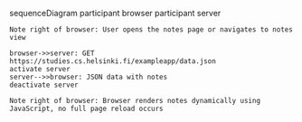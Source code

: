 sequenceDiagram
    participant browser
    participant server

    Note right of browser: User opens the notes page or navigates to notes view

    browser->>server: GET https://studies.cs.helsinki.fi/exampleapp/data.json
    activate server
    server-->>browser: JSON data with notes
    deactivate server

    Note right of browser: Browser renders notes dynamically using JavaScript, no full page reload occurs